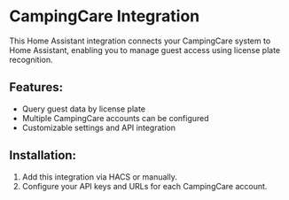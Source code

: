 # CampingCare Integration

This Home Assistant integration connects your CampingCare system to Home Assistant, enabling you to manage guest access using license plate recognition.

## Features:
- Query guest data by license plate
- Multiple CampingCare accounts can be configured
- Customizable settings and API integration

## Installation:
1. Add this integration via HACS or manually.
2. Configure your API keys and URLs for each CampingCare account.
